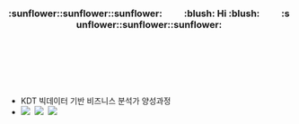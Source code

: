 <!--
### Hi there 👋

**K-H-RYU/K-H-RYU** is a ✨ _special_ ✨ repository because its `README.md` (this file) appears on your GitHub profile.

Here are some ideas to get you started:

- 🔭 I’m currently working on ...
- 🌱 I’m currently learning ...
- 👯 I’m looking to collaborate on ...
- 🤔 I’m looking for help with ...
- 💬 Ask me about ...
- 📫 How to reach me: ...
- 😄 Pronouns: ...
- ⚡ Fun fact: ...
-->
<div align=center>

<h3>:sunflower::sunflower::sunflower:&nbsp;&nbsp;&nbsp;&nbsp;&nbsp;&nbsp;&nbsp;&nbsp;&nbsp;&nbsp;:blush:&nbsp;Hi&nbsp;:blush:&nbsp;&nbsp;&nbsp;&nbsp;&nbsp;&nbsp;&nbsp;&nbsp;&nbsp;&nbsp;:sunflower::sunflower::sunflower:</h3>

</div>

<br>
<br>
<br>
<br>
<br>

<ul>
  <li> KDT 빅데이터 기반 비즈니스 분석가 양성과정
  <li> <img src="https://img.shields.io/badge/PYTHON-003076"/></a>&nbsp 
       <img src="https://img.shields.io/badge/SQL-194100"/></a>&nbsp 
       <img src="https://img.shields.io/badge/R-064854"/></a>&nbsp 
</ul>
